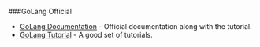 ###GoLang Official

- [GoLang Documentation](https://tour.golang.org/) - Official documentation along with the tutorial.
- [GoLang Tutorial](https://www.toptal.com/go/go-programming-a-step-by-step-introductory-tutorial) - A good set of tutorials.
